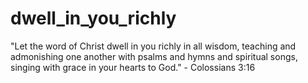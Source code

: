 # dwell_in_you_richly
"Let the word of Christ dwell in you richly in all wisdom, teaching and admonishing one another with psalms and hymns and spiritual songs, singing with grace in your hearts to God." - Colossians 3:16
